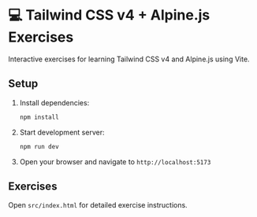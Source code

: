 # 💻 Tailwind CSS v4 + Alpine.js Exercises

Interactive exercises for learning Tailwind CSS v4 and Alpine.js using Vite.

## Setup

1. Install dependencies:
   ```bash
   npm install
   ```

2. Start development server:
   ```bash
   npm run dev
   ```

3. Open your browser and navigate to `http://localhost:5173`

## Exercises

Open `src/index.html` for detailed exercise instructions.
